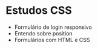 # Estudos CSS

- Formulário de login responsivo
- Entendo sobre position
- Formulários com HTML e CSS
